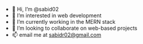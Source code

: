 - 👋 Hi, I’m @sabid02
- 👀 I’m interested in web development
- 🌱 I’m currently working in the MERN stack
- 💞️ I’m looking to collaborate on web-based projects
- 📫 email me at sabidr02@gmail.com

<!---
sabid02/sabid02 is a ✨ special ✨ repository because its `README.md` (this file) appears on your GitHub profile.
You can click the Preview link to take a look at your changes.
--->
